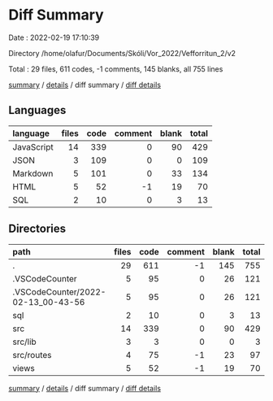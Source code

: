 # Diff Summary

Date : 2022-02-19 17:10:39

Directory /home/olafur/Documents/Skóli/Vor_2022/Vefforritun_2/v2

Total : 29 files, 611 codes, -1 comments, 145 blanks, all 755 lines

[summary](results.md) / [details](details.md) / diff summary / [diff details](diff-details.md)

## Languages

| language   | files | code | comment | blank | total |
| :--------- | ----: | ---: | ------: | ----: | ----: |
| JavaScript |    14 |  339 |       0 |    90 |   429 |
| JSON       |     3 |  109 |       0 |     0 |   109 |
| Markdown   |     5 |  101 |       0 |    33 |   134 |
| HTML       |     5 |   52 |      -1 |    19 |    70 |
| SQL        |     2 |   10 |       0 |     3 |    13 |

## Directories

| path                               | files | code | comment | blank | total |
| :--------------------------------- | ----: | ---: | ------: | ----: | ----: |
| .                                  |    29 |  611 |      -1 |   145 |   755 |
| .VSCodeCounter                     |     5 |   95 |       0 |    26 |   121 |
| .VSCodeCounter/2022-02-13_00-43-56 |     5 |   95 |       0 |    26 |   121 |
| sql                                |     2 |   10 |       0 |     3 |    13 |
| src                                |    14 |  339 |       0 |    90 |   429 |
| src/lib                            |     3 |    3 |       0 |     0 |     3 |
| src/routes                         |     4 |   75 |      -1 |    23 |    97 |
| views                              |     5 |   52 |      -1 |    19 |    70 |

[summary](results.md) / [details](details.md) / diff summary / [diff details](diff-details.md)
